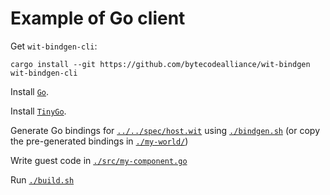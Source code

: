 # Example of Go client

Get `wit-bindgen-cli`:

```
cargo install --git https://github.com/bytecodealliance/wit-bindgen wit-bindgen-cli
```

Install [`Go`](https://go.dev/doc/install).

Install [`TinyGo`](https://tinygo.org/getting-started/install/).

Generate Go bindings for [`../../spec/host.wit`](../../spec/host.wit) using [`./bindgen.sh`](./bindgen.sh) (or copy the pre-generated bindings in [`./my-world/`](./my-world/))

Write guest code in [`./src/my-component.go`](./src/my-component.go)

Run [`./build.sh`](./build.sh)
